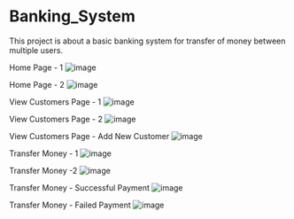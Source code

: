 # Banking_System
This project is about a basic banking system for transfer of money between multiple users.

Home Page - 1 
![image](https://user-images.githubusercontent.com/56025143/119116763-32576f00-ba46-11eb-994a-4326f5add880.png)

Home Page - 2
![image](https://user-images.githubusercontent.com/56025143/119116971-66329480-ba46-11eb-85d0-81eb8539275a.png)

View Customers Page - 1
![image](https://user-images.githubusercontent.com/56025143/119117076-806c7280-ba46-11eb-8240-617c850904db.png)

View Customers Page - 2
![image](https://user-images.githubusercontent.com/56025143/119117163-9712c980-ba46-11eb-986e-fdb7f0ce28a0.png)

View Customers Page - Add New Customer
![image](https://user-images.githubusercontent.com/56025143/119117243-abef5d00-ba46-11eb-9b33-a441d0051399.png)

Transfer Money - 1
![image](https://user-images.githubusercontent.com/56025143/119117453-dc36fb80-ba46-11eb-897c-e53806deecb1.png)

Transfer Money -2 
![image](https://user-images.githubusercontent.com/56025143/119117817-3e8ffc00-ba47-11eb-8a60-b6f6ad1fab6b.png)

Transfer Money - Successful Payment
![image](https://user-images.githubusercontent.com/56025143/119117526-efe26200-ba46-11eb-8545-e3a1eee281d8.png)

Transfer Money - Failed Payment
![image](https://user-images.githubusercontent.com/56025143/119118052-75fea880-ba47-11eb-9dc4-fc2274ec7526.png)

